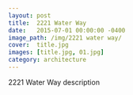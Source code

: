 ```yaml
---
layout: post
title:  2221 Water Way
date:   2015-07-01 00:00:00 -0400
image_path:	/img/2221 water way/
cover:  title.jpg
images: [title.jpg, 01.jpg]
category: architecture
---
```


2221 Water Way description
